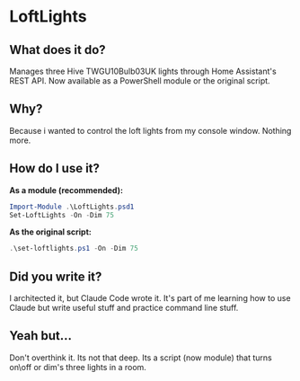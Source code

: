 # LoftLights

## What does it do?
Manages three Hive TWGU10Bulb03UK lights through Home Assistant's REST API. Now available as a PowerShell module or the original script.

## Why?
Because i wanted to control the loft lights from my console window. Nothing more. 

## How do I use it?
**As a module (recommended):**
```powershell
Import-Module .\LoftLights.psd1
Set-LoftLights -On -Dim 75
```

**As the original script:**
```powershell
.\set-loftlights.ps1 -On -Dim 75
```

## Did you write it?
I architected it, but Claude Code wrote it. It's part of me learning how to use Claude but write useful stuff and practice command line stuff.

## Yeah but... 
Don't overthink it. Its not that deep. Its a script (now module) that turns on\off or dim's three lights in a room. 
